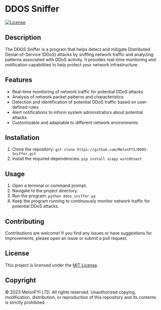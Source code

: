 # DDOS Sniffer

[![License](https://img.shields.io/badge/license-MIT-blue.svg)](https://github.com/MelonFYI/DDOS-Sniffer/blob/main/LICENSE)

## Description
The DDOS Sniffer is a program that helps detect and mitigate Distributed Denial-of-Service (DDoS) attacks by sniffing network traffic and analyzing patterns associated with DDoS activity. It provides real-time monitoring and notification capabilities to help protect your network infrastructure.

## Features
- Real-time monitoring of network traffic for potential DDoS attacks
- Analysis of network packet patterns and characteristics
- Detection and identification of potential DDoS traffic based on user-defined rules
- Alert notifications to inform system administrators about potential attacks
- Customizable and adaptable to different network environments

## Installation
1. Clone the repository: `git clone https://github.com/MelonFYI/DDOS-Sniffer.git`
2. Install the required dependencies: `pip install scapy win10toast`

## Usage
1. Open a terminal or command prompt.
2. Navigate to the project directory.
3. Run the program: `python ddos_sniffer.py`
4. Keep the program running to continuously monitor network traffic for potential DDoS attacks.

## Contributing
Contributions are welcome! If you find any issues or have suggestions for improvements, please open an issue or submit a pull request.

## License
This project is licensed under the [MIT License](https://github.com/MelonFYI/DDOS-Sniffer/blob/main/LICENSE).

## Copyright
&copy; 2023 MelonFYI LTD. All rights reserved. Unauthorized copying, modification, distribution, or reproduction of this repository and its contents is strictly prohibited.
